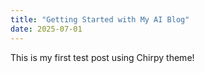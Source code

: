 ```yaml
---
title: "Getting Started with My AI Blog"
date: 2025-07-01
---
```


This is my first test post using Chirpy theme!


